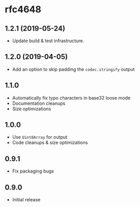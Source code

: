 # rfc4648

## 1.2.1 (2019-05-24)

- Update build & test infrastructure.

## 1.2.0 (2019-04-05)

- Add an option to skip padding the `codec.stringify` output

## 1.1.0

- Automatically fix typo characters in base32 loose mode
- Documentation cleanups
- Size optimizations

## 1.0.0

- Use `Uint8Array` for output
- Code cleanups & size optimizations

## 0.9.1

- Fix packaging bugs

## 0.9.0

- Initial release

